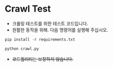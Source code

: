 # Crawl Test
- 크롤링 테스트를 위한 테스트 코드입니다.
- 원활한 동작을 위해. 다음 명령어를 실행해 주십시오.

```python
pip install -r requirements.txt
```

```python
python crawl.py
```

- ~~코드퀄리티는 보장하지 않습니다.~~
